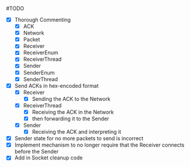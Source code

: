 #TODO

- [X] Thorough Commenting
   - [X] ACK
   - [X] Network
   - [X] Packet
   - [X] Receiver
   - [X] ReceiverEnum
   - [X] ReceiverThread
   - [X] Sender
   - [X] SenderEnum
   - [X] SenderThread
- [X] Send ACKs in hex-encoded format
   - [X] Receiver
      - [X] Sending the ACK to the Network
   - [X] ReceiverThread
      - [X] Receiving the ACK in the Network
      - [X] then forwarding it to the Sender
   - [X] Sender
      - [X] Receiving the ACK and interpreting it
- [X] Sender state for no more packets to send is incorrect
- [X] Implement mechanism to no longer require that the Receiver connects before the Sender
- [X] Add in Socket cleanup code